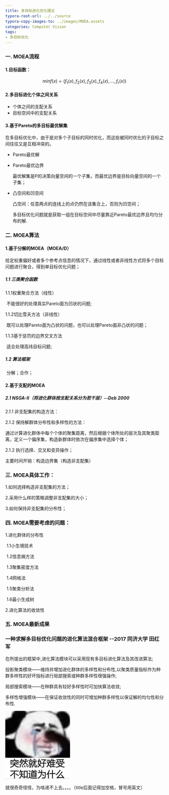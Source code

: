 ```yaml
---
title: 多目标进化优化理论
typora-root-url: ../../source
typora-copy-images-to: ../images/MOEA.assets
categories: Computer Vision
tags:
- 多目标优化
---
```


### 一. MOEA流程

#### 1.目标函数：

$$
min f(x)=(f_{1}(x),f_{2}(x),f_{3}(x),f_{4}(x),...,f_{r}(x))
$$

#### 2.多目标进化个体之间关系

- 个体之间的支配关系
- 目标空间中的支配关系

#### 3.基于Pareto的多目标最优解集

​	在多目标优化中，由于是对多个子目标的同时优化，而这些被同时优化的子目标之间往往又是互相冲突的。

- Pareto最优解

- Pareto最优边界

  最优解集是P的决策向量空间的一个子集，而最优边界是目标向量空间的一个子集；

- 凸空间和凹空间

  凸空间：任意两点的连线上的点仍然在该集合上，否则为凹空间；
  
  多目标优化问题就是获取一组在目标空间中尽量靠近Pareto最优边界且均匀分布的解.

### 二. MOEA算法

#### 1.基于分解的MOEA（MOEA/D）

给定权重偏好或者多个参考点信息的情况下，通过线性或者非线性方式将多个目标问题进行聚合，得到单目标优化问题；

##### 1.1 三类聚合函数

1.1.1权重聚合方法（线性）

​		不能很好的处理真实Pareto面为凹状的问题;

1.1.2切比雪夫方法（非线性）

​		既可以处理Pareto面为凸状的问题，也可以处理Pareto面非凸状的问题；

1.1.3基于惩罚的边界交叉方法

​		适合处理高纬目标问题;

##### 1.2 算法框架

​		分解；合作；

#### 2.基于支配的MOEA

##### 2.1 NSGA-II（将进化群体按支配关系分为若干层）--Deb 	2000

2.1.1 非支配集的构造方法：

2.1.2 保持解群体分布性和多样性的方法：

​	通过计算进化群体中每个个体的聚集距离，然后根据个体所处的层次及其聚类距离，定义一个偏序集，构造新群体时依次在偏序集中选择个体；

2.1.2 执行选择、交叉和变异操作；

主要时间开销：构造边界集（构造非支配集）



### 三. MOEA具体工作：

1.如何选择构造非支配集的方法；

2.采用什么样的策略调整非支配集的大小；

3.如何保持非支配集的分布性；

### 四. MOEA需要考虑的问题：

1.进化群体的分布性

​	1.1小生境技术

​	1.2信息熵方法

​	1.3聚集密度方法

​	1.4网格法

​	1.5聚类分析法

​	1.6最小生成树

2.进化算法的收敛性





### 五. MOEA最新成果

### 一种求解多目标优化问题的进化算法混合框架 --2017 同济大学 田红军

在所提出的框架中,进化算法模块可以采用现有多目标进化算法及其改进算法;

投影聚类模块——维持并增加进化群体的多样性和分布性,以聚类质量指标作为种群多样性的好坏指标进行局部搜索或种群多样性增强操作;

局部搜索模块——在种群具有较好多样性时可加快算法收敛;

多样性增强模块——在保证收敛性的同时可增加种群多样性以保证解的均匀性和分布性.

<img src="/images/MOEA.assets/IMG_2265.jpeg" alt="IMG_2265" style="zoom:50%;" />

就很奇奇怪怪，为啥递不上去。。。。（title后面记得加空格，冒号用英文）

